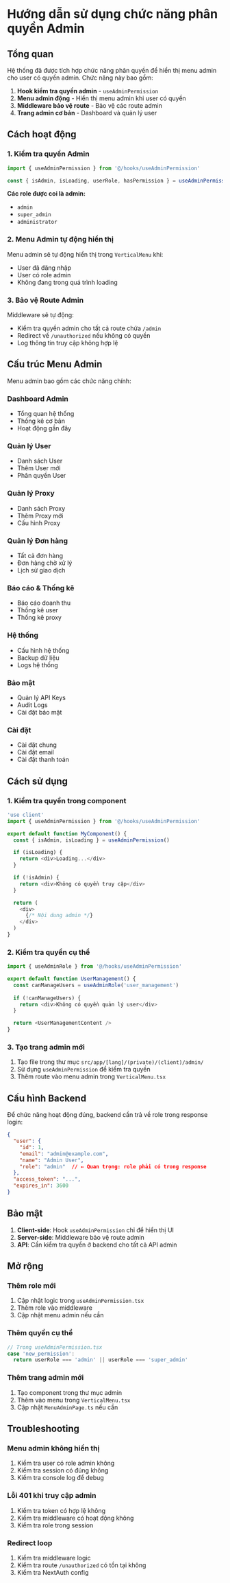 # Hướng dẫn sử dụng chức năng phân quyền Admin

## Tổng quan

Hệ thống đã được tích hợp chức năng phân quyền để hiển thị menu admin cho user có quyền admin. Chức năng này bao gồm:

1. **Hook kiểm tra quyền admin** - `useAdminPermission`
2. **Menu admin động** - Hiển thị menu admin khi user có quyền
3. **Middleware bảo vệ route** - Bảo vệ các route admin
4. **Trang admin cơ bản** - Dashboard và quản lý user

## Cách hoạt động

### 1. Kiểm tra quyền Admin

```typescript
import { useAdminPermission } from '@/hooks/useAdminPermission'

const { isAdmin, isLoading, userRole, hasPermission } = useAdminPermission()
```

**Các role được coi là admin:**
- `admin`
- `super_admin` 
- `administrator`

### 2. Menu Admin tự động hiển thị

Menu admin sẽ tự động hiển thị trong `VerticalMenu` khi:
- User đã đăng nhập
- User có role admin
- Không đang trong quá trình loading

### 3. Bảo vệ Route Admin

Middleware sẽ tự động:
- Kiểm tra quyền admin cho tất cả route chứa `/admin`
- Redirect về `/unauthorized` nếu không có quyền
- Log thông tin truy cập không hợp lệ

## Cấu trúc Menu Admin

Menu admin bao gồm các chức năng chính:

### Dashboard Admin
- Tổng quan hệ thống
- Thống kê cơ bản
- Hoạt động gần đây

### Quản lý User
- Danh sách User
- Thêm User mới
- Phân quyền User

### Quản lý Proxy
- Danh sách Proxy
- Thêm Proxy mới
- Cấu hình Proxy

### Quản lý Đơn hàng
- Tất cả đơn hàng
- Đơn hàng chờ xử lý
- Lịch sử giao dịch

### Báo cáo & Thống kê
- Báo cáo doanh thu
- Thống kê user
- Thống kê proxy

### Hệ thống
- Cấu hình hệ thống
- Backup dữ liệu
- Logs hệ thống

### Bảo mật
- Quản lý API Keys
- Audit Logs
- Cài đặt bảo mật

### Cài đặt
- Cài đặt chung
- Cài đặt email
- Cài đặt thanh toán

## Cách sử dụng

### 1. Kiểm tra quyền trong component

```typescript
'use client'
import { useAdminPermission } from '@/hooks/useAdminPermission'

export default function MyComponent() {
  const { isAdmin, isLoading } = useAdminPermission()

  if (isLoading) {
    return <div>Loading...</div>
  }

  if (!isAdmin) {
    return <div>Không có quyền truy cập</div>
  }

  return (
    <div>
      {/* Nội dung admin */}
    </div>
  )
}
```

### 2. Kiểm tra quyền cụ thể

```typescript
import { useAdminRole } from '@/hooks/useAdminPermission'

export default function UserManagement() {
  const canManageUsers = useAdminRole('user_management')
  
  if (!canManageUsers) {
    return <div>Không có quyền quản lý user</div>
  }

  return <UserManagementContent />
}
```

### 3. Tạo trang admin mới

1. Tạo file trong thư mục `src/app/[lang]/(private)/(client)/admin/`
2. Sử dụng `useAdminPermission` để kiểm tra quyền
3. Thêm route vào menu admin trong `VerticalMenu.tsx`

## Cấu hình Backend

Để chức năng hoạt động đúng, backend cần trả về role trong response login:

```json
{
  "user": {
    "id": 1,
    "email": "admin@example.com",
    "name": "Admin User",
    "role": "admin"  // ← Quan trọng: role phải có trong response
  },
  "access_token": "...",
  "expires_in": 3600
}
```

## Bảo mật

1. **Client-side**: Hook `useAdminPermission` chỉ để hiển thị UI
2. **Server-side**: Middleware bảo vệ route admin
3. **API**: Cần kiểm tra quyền ở backend cho tất cả API admin

## Mở rộng

### Thêm role mới

1. Cập nhật logic trong `useAdminPermission.tsx`
2. Thêm role vào middleware
3. Cập nhật menu admin nếu cần

### Thêm quyền cụ thể

```typescript
// Trong useAdminPermission.tsx
case 'new_permission':
  return userRole === 'admin' || userRole === 'super_admin'
```

### Thêm trang admin mới

1. Tạo component trong thư mục admin
2. Thêm vào menu trong `VerticalMenu.tsx`
3. Cập nhật `MenuAdminPage.ts` nếu cần

## Troubleshooting

### Menu admin không hiển thị
1. Kiểm tra user có role admin không
2. Kiểm tra session có đúng không
3. Kiểm tra console log để debug

### Lỗi 401 khi truy cập admin
1. Kiểm tra token có hợp lệ không
2. Kiểm tra middleware có hoạt động không
3. Kiểm tra role trong session

### Redirect loop
1. Kiểm tra middleware logic
2. Kiểm tra route `/unauthorized` có tồn tại không
3. Kiểm tra NextAuth config

